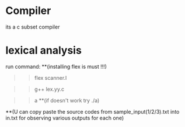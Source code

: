 # Compiler
its a c subset compiler
# lexical analysis
run command:
**(installing flex is must !!!)
>>flex scanner.l

>>g++ lex.yy.c

>>a **(if doesn't work try ./a)

**(U can copy paste the source codes from sample_input(1/2/3).txt into in.txt for observing various outputs for each one)
